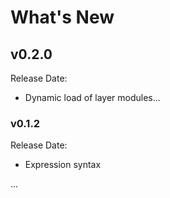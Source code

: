 # What's New

## v0.2.0

Release Date: 

- Dynamic load of layer modules...


### v0.1.2

Release Date: 

- Expression syntax


...